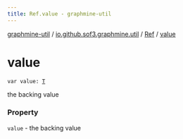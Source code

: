 ```yaml
---
title: Ref.value - graphmine-util
---
```


[graphmine-util](../../index.html) / [io.github.sof3.graphmine.util](../index.html) / [Ref](index.html) / [value](./value.html)

# value

`var value: `[`T`](index.html#T)

the backing value

### Property

`value` - the backing value